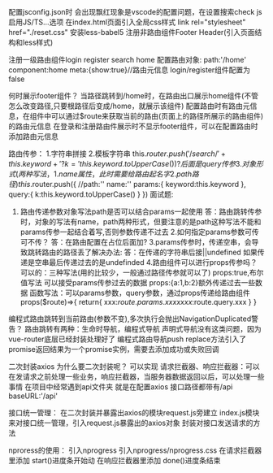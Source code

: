 配置jsconfig.json时 会出现飘红现象是vscode的配置问题，在设置搜索check js 启用JS/TS...选项
在index.html页面引入全局css样式 link rel="stylesheet" href="./reset.css"
安装less-babel5
注册非路由组件Footer Header(引入页面结构和less样式)

注册一级路由组件login register search home 配置路由对象:
path:'/home'
component:home
meta:{show:true}//路由元信息 login/register组件配置为false

何时展示footer组件？
当路径跳转到/home时，在路由出口展示home组件(不管怎么改变路径,只要根路径后变成/home，就展示该组件)
配置路由时有路由元信息，在组件中可以通过$route来获取当前的路由(页面上的路径所展示的路由组件)的路由元信息
在登录和注册路由件展示时不显示footer组件，可以在配置路由时添加路由元信息
<footer v-show="$route.meta.show"></footer>

路由传参：
1.字符串拼接
2.模板字符串 this.$router.push('/search/'+this.keyword+'?k='this.keyword.toUpperCase()) ?后面是query传参
3.对象形式(两种写法，1.name属性，此时需要给路由起名字 2.path路径)
this.$router.push({
  //path:''
  name:''
  params:{
    keyword:this.keyword
  },
  query:{
    k:this.keyword.toUpperCase()
  }
})
面试题:
1. 路由传递参数对象写法path是否可以结合params一起使用
答：路由跳转传参时，对象的写法有name，path两种形式，但要注意的是path这种写法不能和params传参一起结合着写,否则参数传递不过去
2.如何指定params参数可传可不传？
答：在路由配置在占位后面加?
3.params传参时，传递空串，会导致跳转路由的路径丢了解决办法:
答：在传递的字符串后接||undefined  如果传递是空串最后传递过去的是undefinded
4.路由组件可以进行props传参吗？
可以的：三种写法(用的比较少，一般通过路径传参就可以了)
props:true,布尔值写法 可以接受params传参过去的数据
props:{a:1,b:2}额外传递过去一些数据
函数写法：可以params参数，query参数，通过props传递给路由组件
props($route)=>{
  return{
    xxx:$route.params.xxxx
    xxx:$route.query.xxx
  }
}

编程式路由跳转到当前路由(参数不变),多次执行会抛出NavigationDuplicated警告？
路由跳转有两种：生命时导航，编程式导航
声明式导航没有这类问题，因为vue-router底层已经封装处理好了
编程式路由导航push replace方法引入了promise返回结果为一个promise实例，需要去添加成功或失败回调

二次封装axios
为什么要二次封装呢？
  可以实现  请求拦截器、响应拦截器：可以在发请求之前处理一些业务，响应拦截器，当服务器数据返回以后，可以处理一些事情
在项目中经常遇到api文件夹 就是在配置axios
接口路径都带有/api
baseURL:'/api'

接口统一管理：
在二次封装并暴露出axios的模块request.js旁建立 index.js模块来对接口统一管理，引入request.js暴露出的axios对象 封装对接口发送请求的方法

nproress的使用：
引入nprogress 引入nprogress/nprogress.css
在请求拦截器里添加 start()进度条开始动
在响应拦截器里添加 done()进度条结束

